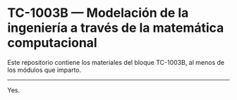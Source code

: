 # TC-1003B — Modelación de la ingeniería a través de la matemática computacional

Este repositorio contiene los materiales del bloque TC-1003B, al menos de los módulos que imparto.

---

Yes.
